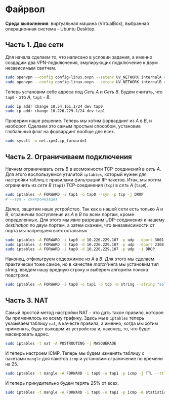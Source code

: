 # Файрвол

**Среда выполнения**: виртуальная машина (VirtualBox), выбранная операционная система - Ubuntu Desktop.

## Часть 1. Две сети

Для начала сделаем то, что написано в условии задания, а именно создадим два VPN-подключения, эмулирующих подключение к двум независимым свитчам.

```bash
sudo openvpn --config config-linux.ovpn --setenv UV_NETWORK internalA # первый терминал
sudo openvpn --config config-linux.ovpn --setenv UV_NETWORK internalB # второй терминал
```

Теперь установим себе адреса под *Сеть A* и *Сеть B*. Будем считать, что `tap0` - это *A*, `tap1` - *B*.

```bash
sudo ip addr change 10.54.161.1/24 dev tap0
sudo ip addr change 10.226.229.1/24 dev tap1
```

Проверим наше решение. Теперь мы хотим форвардинг из *A* в *B*, и наоборот. Сделаем это самым простым способом, установив глобальный флаг на форвардинг вообще для всех.

```bash
sudo sysctl -w net.ipv4.ip_forward=1
```

## Часть 2. Ограничиваем подключения

Начнем ограничивать *сеть B* в возможности TCP-соединений в *сеть A*. Для этого воспользуемся утилитой `iptables`, который нужен для настройки таблиц с правилами фильтраций IP-пакетов. Итак, мы хотим ограничить из *сети B* (`tap1`) TCP-соединения (`tcp`) в *сеть A* (`tap0`).

```bash
sudo iptables -A FORWARD -i tap1 -o tap0 --syn -p tcp -j DROP
# --syn - синхронизация
```

Далее, защитим наше устройство. Так как в нашей сети есть только *A* и *B*, ограничим поступления из *A* в *B* по всем портам, кроме определенных. Для этого мы *явно* разрешим UDP-соединения к нашему *destination* по двум портам, а затем скажем, что внезависимости от порта мы запрещаем всех остальных.

```bash
sudo iptables -A FORWARD -i tap0 -d 10.226.229.107 -p udp --dport 3001 -j ACCEPT
sudo iptables -A FORWARD -i tap0 -d 10.226.229.107 -p udp --dport 2308 -j ACCEPT
sudo iptables -A FORWARD -i tap0 -d 10.226.229.107 -p udp  -j DROP
```

Наконец, отфильтруем содержимое из *A* в *B*. Для этого мы сделаем практически тоже самое, но в качестве *match*'инга мы установим тип *string*, введем нашу вредную строку и выберем алгоритм поиска подстроки.

```bash
sudo iptables -A FORWARD -i tap0 -o tap1 -p tcp -m string --string "solutions-22" --algo bm -j DROP
```

## Часть 3. NAT

Самый простой метод настройки NAT - это дать такое правило, которое бы применялось ко всему трафику. Здесь мы в `iptables` теперь указываем таблицу `nat`, в качесте правила, а именно, когда мы хотим применять, будет выходом из устройства и, наконец, то, что будет маскировать адрес.

```bash
sudo iptables -t nat -A POSTROUTING -j MASQUERADE
```

И теперь настроем ICMP. Теперь мы будем изменять таблицу с пакетами `mangle` для пакетов `icmp` и установим ограничение по времени на 25.

```bash
sudo iptables -t mangle -A FORWARD -i tap0 -o tap1 -p icmp -j TTL --ttl-set 25
```

И теперь принудительно будем терять 25% от всех.

```bash
sudo iptables -t mangle -A FORWARD -i tap0 -o tap1 -p icmp -m statistic --mode random --probability 0.25 -j DROP
```
